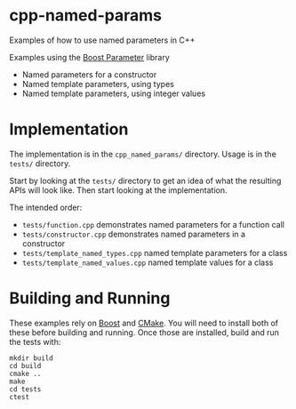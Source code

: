 # cpp-named-params

Examples of how to use named parameters in C++

Examples using the
[Boost Parameter](http://www.boost.org/doc/libs/1_64_0/libs/parameter/) library

* Named parameters for a constructor
* Named template parameters, using types
* Named template parameters, using integer values

# Implementation

The implementation is in the ```cpp_named_params/``` directory. Usage is in
the ```tests/``` directory.

Start by looking at the ```tests/``` directory to get an idea of what the
resulting APIs will look like. Then start looking at the implementation.

The intended order:

* ```tests/function.cpp``` demonstrates named parameters for a function call
* ```tests/constructor.cpp``` demonstrates named parameters in a constructor
* ```tests/template_named_types.cpp``` named template parameters for a class
* ```tests/template_named_values.cpp``` named template values for a class

# Building and Running

These examples rely on [Boost](http://www.boost.org) and
[CMake](https://cmake.org). You will need to install both of these before
building and running. Once those are installed, build and run the tests with:

```
mkdir build
cd build
cmake ..
make
cd tests
ctest
```
